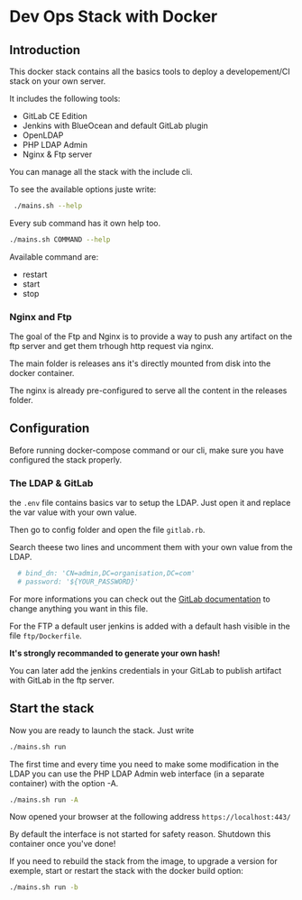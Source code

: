 # Dev Ops Stack with Docker

## Introduction

This docker stack contains all the basics tools to deploy a developement/CI stack on your own server.

It includes the following tools:

* GitLab CE Edition
* Jenkins with BlueOcean and default GitLab plugin
* OpenLDAP
* PHP LDAP Admin
* Nginx & Ftp server

You can manage all the stack with the include cli.

To see the available options juste write:

```bash
 ./mains.sh --help
```

Every sub command has it own help too.

```bash
./mains.sh COMMAND --help
```

Available command are:

* restart
* start
* stop

### Nginx and Ftp

The goal of the Ftp and Nginx is to provide a way to push any artifact on the ftp server and get them trhough http request via nginx.

The main folder is releases ans it's directly mounted from disk into the docker container.

The nginx is already pre-configured to serve all the content in the releases folder.

## Configuration

Before running docker-compose command or our cli, make sure you have configured the stack properly.

### The LDAP & GitLab

the `.env` file contains basics var to setup the LDAP. Just open it and replace the var value with your own value.

Then go to config folder and open the file `gitlab.rb`.

Search theese two lines and uncomment them with your own value from the LDAP.

```ruby
  # bind_dn: 'CN=admin,DC=organisation,DC=com'
  # password: '${YOUR_PASSWORD}'
```

For more informations you can check out the [GitLab documentation](https://docs.gitlab.com/omnibus/settings/configuration.html) to change anything you want in this file.

For the FTP a default user jenkins is added with a default hash visible in the file `ftp/Dockerfile`.

 **It's strongly recommanded to generate your own hash!**

You can later add the jenkins credentials in your GitLab to publish artifact with GitLab in the ftp server.

## Start the stack

Now you are ready to launch the stack. Just write

```bash
./mains.sh run
```

The first time and every time you need to make some modification in the LDAP you can use the PHP LDAP Admin web interface (in a separate container) with the option -A.

```bash
./mains.sh run -A
```

Now opened your browser at the following address
`https://localhost:443/`

By default the interface is not started for safety reason. Shutdown this container once you've done!

If you need to rebuild the stack from the image, to upgrade a version for exemple, start or restart the stack with the docker build option:

```bash
./mains.sh run -b
```